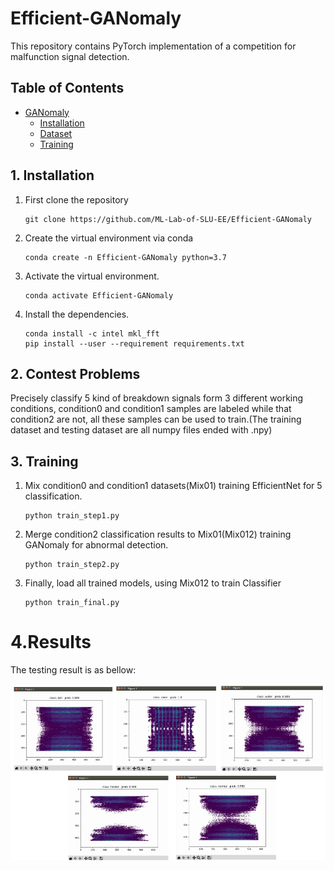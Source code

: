# Efficient-GANomaly

This repository contains PyTorch implementation of a competition for malfunction signal detection.

## Table of Contents
- [GANomaly](#ganomaly)
    - [Installation](#installation)
    - [Dataset](#dataset)
    - [Training](#training)
    
## 1. Installation
1. First clone the repository
   ```
   git clone https://github.com/ML-Lab-of-SLU-EE/Efficient-GANomaly
   ```
2. Create the virtual environment via conda
    ```
    conda create -n Efficient-GANomaly python=3.7
    ```
3. Activate the virtual environment.
    ```
    conda activate Efficient-GANomaly
    ```
3. Install the dependencies.
   ```
   conda install -c intel mkl_fft
   pip install --user --requirement requirements.txt
   ```
## 2. Contest Problems
Precisely classify 5 kind of breakdown signals form 3 different working conditions, condition0 and condition1 samples are labeled while that condition2 are not, all these samples can be used to train.(The training dataset and testing dataset are all numpy files ended with .npy)


## 3. Training
1. Mix condition0 and condition1 datasets(Mix01) training EfficientNet for 5 classification. 
   ```
   python train_step1.py
   ```
2. Merge condition2 classification results to Mix01(Mix012) training GANomaly for abnormal detection. 
    ```
    python train_step2.py
    ```
3. Finally, load all trained models, using Mix012 to train Classifier
    ```
    python train_final.py
    ```

# 4.Results
The testing result is as bellow:

![](pics/result.png)

